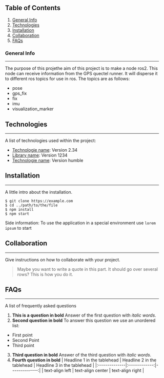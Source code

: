 ## Table of Contents
1. [General Info](#general-info)
2. [Technologies](#technologies)
3. [Installation](#installation)
4. [Collaboration](#collaboration)
5. [FAQs](#faqs)

### General Info
***
The purpose of this projethe aim of this project is to make a node ros2.
This node can receive information from the GPS quectel runner.
It will disperse it to different ros topics for use in ros.
The topics are as follows:

* pose
* gps_fix
* fix
* imu
* visualization_marker

## Technologies
***
A list of technologies used within the project:
* [Technologie name](https://example.com): Version 2.34
* [Library name](https://example.com): Version 1234
* [Technologie name](https://docs.ros.org/en/humble/Installation.html): Version humble
## Installation
***
A little intro about the installation. 
```
$ git clone https://example.com
$ cd ../path/to/the/file
$ npm install
$ npm start
```
Side information: To use the application in a special environment use ```lorem ipsum``` to start
## Collaboration
***
Give instructions on how to collaborate with your project.
> Maybe you want to write a quote in this part. 
> It should go over several rows?
> This is how you do it.
## FAQs
***
A list of frequently asked questions
1. **This is a question in bold**
Answer of the first question with _italic words_. 
2. __Second question in bold__ 
To answer this question we use an unordered list:
* First point
* Second Point
* Third point
3. **Third question in bold**
Answer of the third question with *italic words*.
4. **Fourth question in bold**
| Headline 1 in the tablehead | Headline 2 in the tablehead | Headline 3 in the tablehead |
|:--------------|:-------------:|--------------:|
| text-align left | text-align center | text-align right |